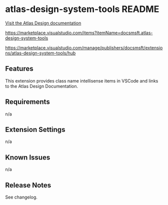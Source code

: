 # atlas-design-system-tools README

[Visit the Atlas Design documentation](https://design.docs.microsoft.com/)

https://marketplace.visualstudio.com/items?itemName=docsmsft.atlas-design-system-tools

https://marketplace.visualstudio.com/manage/publishers/docsmsft/extensions/atlas-design-system-tools/hub

## Features

This extension provides class name intellisense items in VSCode and links to the Atlas Design Documentation.

## Requirements

n/a

## Extension Settings

n/a

## Known Issues

n/a

## Release Notes

See changelog.
